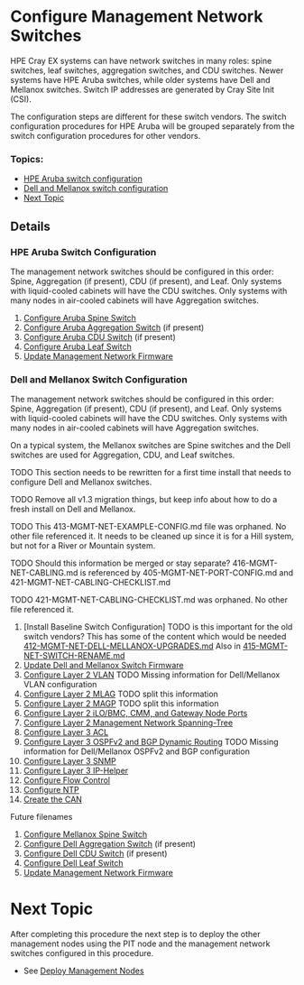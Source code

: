 # Configure Management Network Switches

HPE Cray EX systems can have network switches in many roles: spine switches, leaf switches, aggregation switches, and CDU switches.
Newer systems have HPE Aruba switches, while older systems have Dell and Mellanox switches.  Switch IP addresses are generated by Cray Site Init (CSI).

The configuration steps are different for these switch vendors.  The switch configuration procedures for HPE Aruba will be grouped separately from the switch configuration procedures for other vendors.

### Topics:

   * [HPE Aruba switch configuration](#hpe_aruba_switch_configuration)
   * [Dell and Mellanox switch configuration](#dell_and_mellanox_switch_configuration)
   * [Next Topic](#next-topic)


## Details

<a name="hpe_aruba_switch_configuration"></a>
### HPE Aruba Switch Configuration

The management network switches should be configured in this order: Spine, Aggregation (if present), CDU (if present), and Leaf.
Only systems with liquid-cooled cabinets will have the CDU switches.  Only systems with many nodes in air-cooled cabinets
will have Aggregation switches.

   1. [Configure Aruba Spine Switch](configure_aruba_spine_switch.md)
   1. [Configure Aruba Aggregation Switch](configure_aruba_aggregation_switch.md) (if present)
   1. [Configure Aruba CDU Switch](configure_aruba_cdu_switch.md) (if present)
   1. [Configure Aruba Leaf Switch](configure_aruba_leaf_switch.md)
   1. [Update Management Network Firmware](../operations/update_management_network_firmware.md)

<a name="dell_and_mellanox_switch_configuration"></a>
### Dell and Mellanox Switch Configuration

The management network switches should be configured in this order: Spine, Aggregation (if present), CDU (if present), and Leaf.
Only systems with liquid-cooled cabinets will have the CDU switches.  Only systems with many nodes in air-cooled
cabinets will have Aggregation switches.

On a typical system, the Mellanox switches are Spine switches and the Dell switches are used for Aggregation, CDU, and Leaf switches.


TODO This section needs to be rewritten for a first time install that needs to configure Dell and Mellanox switches.

TODO Remove all v1.3 migration things, but keep info about how to do a fresh install on Dell and Mellanox.

TODO This 413-MGMT-NET-EXAMPLE-CONFIG.md file was orphaned.  No other file referenced it.  It needs to be cleaned up since it is for a Hill system, but not for a River or Mountain system.

TODO Should this information be merged or stay separate?  416-MGMT-NET-CABLING.md is referenced by 405-MGMT-NET-PORT-CONFIG.md and 421-MGMT-NET-CABLING-CHECKLIST.md

TODO 421-MGMT-NET-CABLING-CHECKLIST.md was orphaned.  No other file referenced it.

   1. [Install Baseline Switch Configuration] TODO is this important for the old switch vendors? This has some of the content  which would be needed [412-MGMT-NET-DELL-MELLANOX-UPGRADES.md](412-MGMT-NET-DELL-MELLANOX-UPGRADES.md)  Also in [415-MGMT-NET-SWITCH-RENAME.md](415-MGMT-NET-SWITCH-RENAME.md)
   1. [Update Dell and Mellanox Switch Firmware](409-MGMT-NET-FIRMWARE-UPDATE.md)
   1. [Configure Layer 2 VLAN](403-MGMT-NET-VLAN-CONFIG.md) TODO Missing information for Dell/Mellanox VLAN configuration
   1. [Configure Layer 2 MLAG](412-MGMT-NET-DELL-MELLANOX-UPGRADES.md) TODO split this information
   1. [Configure Layer 2 MAGP](412-MGMT-NET-DELL-MELLANOX-UPGRADES.md) TODO split this information
   1. [Configure Layer 2 iLO/BMC, CMM, and Gateway Node Ports](405-MGMT-NET-PORT-CONFIG.md)
   1. [Configure Layer 2 Management Network Spanning-Tree](419-MGMT-NET-STP.md)
   1. [Configure Layer 3 ACL](406-MGMT-NET-ACL-CONFIG.md)
   1. [Configure Layer 3 OSPFv2 and BGP Dynamic Routing](411-MGMT-NET-LAYER3-CONFIG.md) TODO Missing information for Dell/Mellanox OSPFv2 and BGP configuration
   1. [Configure Layer 3 SNMP](407-MGMT-NET-SNMP-CONFIG.md)
   1. [Configure Layer 3 IP-Helper](418-MGMT-NET-IP-HELPER.md)
   1. [Configure Flow Control](417-MGMT-NET-FLOW-CONTROL.md)
   1. [Configure NTP](414-MGMT-NET-NTP-CONFIG.md)
   1. [Create the CAN](408-MGMT-NET-CAN-CONFIG.md)

Future filenames 
   1. [Configure Mellanox Spine Switch](configure_mellanox_spine_switch.md)
   1. [Configure Dell Aggregation Switch](configure_dell_aggregation_switch.md) (if present)
   1. [Configure Dell CDU Switch](configure_dell_cdu_switch.md) (if present)
   1. [Configure Dell Leaf Switch](configure_dell_leaf_switch.md)
   1. [Update Management Network Firmware](../operations/update_management_network_firmware.md)
<a name="next-topic"></a>
# Next Topic

   After completing this procedure the next step is to deploy the other management nodes using the PIT node and the management network switches configured in this procedure.

   * See [Deploy Management Nodes](index.md#deploy_management_nodes)

